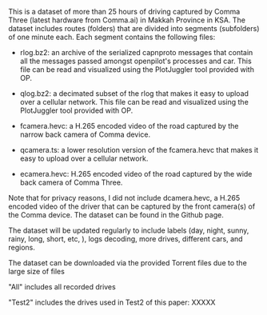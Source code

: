 This is a dataset of more than 25 hours of driving captured by Comma Three (latest hardware from Comma.ai) in Makkah Province in KSA. The dataset includes routes (folders) that are divided into segments (subfolders) of one minute each. Each segment contains the following files:

- rlog.bz2: an archive of the serialized capnproto messages that contain all the messages passed amongst openpilot's processes and car. This file can be read and visualized using the PlotJuggler tool provided with OP.

- qlog.bz2: a decimated subset of the rlog that makes it easy to upload over a cellular network. This file can be read and visualized using the PlotJuggler tool provided with OP.

- fcamera.hevc: a H.265 encoded video of the road captured by the narrow back camera of Comma device.

- qcamera.ts: a lower resolution version of the fcamera.hevc that makes it easy to upload over a cellular network.

- ecamera.hevc: H.265 encoded video of the road captured by the wide back camera of Comma Three. 
 
Note that for privacy reasons, I did not include dcamera.hevc, a H.265 encoded video of the driver that can be captured by the front camera(s) of the Comma device. The dataset can be found in the Github page. 

The dataset will be updated regularly to include labels (day, night, sunny, rainy, long, short, etc, ), logs decoding, more drives, different cars, and regions.

The dataset can be downloaded via the provided Torrent files due to the large size of files

"All" includes all recorded drives

"Test2" includes the drives used in Test2 of this paper:
XXXXX
